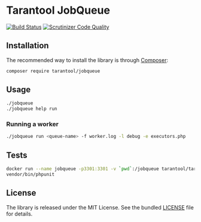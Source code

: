 # Tarantool JobQueue

[![Build Status](https://travis-ci.org/tarantool-php/jobqueue.svg?branch=master)](https://travis-ci.org/tarantool-php/jobqueue)
[![Scrutinizer Code Quality](https://scrutinizer-ci.com/g/tarantool-php/jobqueue/badges/quality-score.png?b=master)](https://scrutinizer-ci.com/g/tarantool-php/jobqueue/?branch=master)


## Installation

The recommended way to install the library is through [Composer](http://getcomposer.org):

```sh
composer require tarantool/jobqueue
```


## Usage

```bash
./jobqueue
./jobqueue help run
```


### Running a worker

```bash
./jobqueue run <queue-name> -f worker.log -l debug -e executors.php
```


## Tests

```bash
docker run --name jobqueue -p3301:3301 -v `pwd`:/jobqueue tarantool/tarantool:1.7 tarantool /jobqueue/tests/Integration/queues.lua
vendor/bin/phpunit
```


## License

The library is released under the MIT License. See the bundled [LICENSE](LICENSE) file for details.
